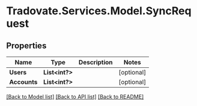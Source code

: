 # Tradovate.Services.Model.SyncRequest
## Properties

Name | Type | Description | Notes
------------ | ------------- | ------------- | -------------
**Users** | **List&lt;int?&gt;** |  | [optional] 
**Accounts** | **List&lt;int?&gt;** |  | [optional] 

[[Back to Model list]](../README.md#documentation-for-models) [[Back to API list]](../README.md#documentation-for-api-endpoints) [[Back to README]](../README.md)

